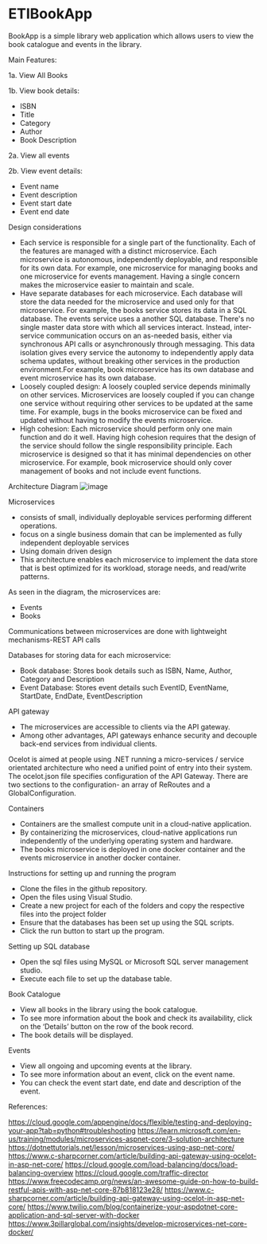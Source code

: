 # ETIBookApp

BookApp is a simple library web application which allows users to view the book catalogue and events in the library.

Main Features:

1a. View All Books

1b. View book details:
- ISBN
- Title
- Category
- Author
- Book Description

2a. View all events

2b. View event details:
- Event name
- Event description
- Event start date 
- Event end date

Design considerations
-	Each service is responsible for a single part of the functionality.
Each of the features are managed with a distinct microservice. Each microservice is autonomous, independently deployable, and responsible for its own data.  For example, one microservice for managing books and one microservice for events management. Having a single concern makes the microservice easier to maintain and scale.
-	Have separate databases for each microservice. Each database will store the data needed for the microservice  and used only for that microservice. For example, the books service stores its data in a SQL database. The events service uses a another SQL database.  There's no single master data store with which all services interact. Instead, inter-service communication occurs on an as-needed basis, either via synchronous API calls or asynchronously through messaging. This data isolation gives every service the autonomy to independently apply data schema updates, without breaking other services in the production environment.For example, book microservice has its own database and event microservice has its own database.
-	Loosely coupled design: A loosely coupled service depends minimally on other services. Microservices are loosely coupled if you can change one service without requiring other services to be updated at the same time. For example, bugs in the books microservice can be fixed and updated without having to modify the events microservice.
-	High cohesion: Each microservice should perform only one main function and do it well. Having high cohesion requires that the design of the service should follow the single responsibility principle. Each microservice is designed so that it has minimal dependencies on other microservice. For example, book  microservice should only cover management of books and not include event functions.

Architecture Diagram
![image](https://user-images.githubusercontent.com/73155822/215783002-4d4d96b0-989f-4e2e-bdeb-d0a66394008f.png)


Microservices
- consists of small, individually deployable services performing different operations.
- focus on a single business domain that can be implemented as fully independent deployable services
- Using domain driven design
- This architecture enables each microservice to implement the data store that is best optimized for its workload, storage needs, and read/write patterns.

As seen in the diagram, the microservices are:
- Events  
- Books 

Communications between microservices are done with lightweight mechanisms-REST API calls

Databases for storing data for each microservice:
- Book database: Stores book details such as ISBN, Name, Author, Category and Description
- Event Database: Stores event details such EventID, EventName, StartDate, EndDate, EventDescription

API gateway
- The microservices are accessible to clients via the API gateway. 
- Among other advantages, API gateways enhance security and decouple back-end services from individual clients.


Ocelot is aimed at people using .NET running a micro-services / service orientated architecture who need a unified point of entry into their system. The ocelot.json file specifies configuration of the API Gateway. There are two sections to the configuration- an array of ReRoutes and a GlobalConfiguration.

Containers
- Containers are the smallest compute unit in a cloud-native application. 
- By containerizing the microservices, cloud-native applications run independently of the underlying operating system and hardware. 
- The books microservice is deployed in one docker container and the events microservice in another docker container. 

Instructions for setting up and running the program
- Clone the files in the github repository. 
- Open the files using Visual Studio. 
- Create a new project for each of the folders and copy the respective files into the project folder
- Ensure that the databases has been set up using the SQL scripts. 
- Click the run button to start up the program. 

Setting up SQL database
- Open the sql files using MySQL or Microsoft SQL server management studio. 
- Execute each file to set up the database table.

Book Catalogue 
- View all books in the library using the book catalogue. 
- To see more information about the book and check its availability, click on the ‘Details’ button on the row of the book record. 
- The book details will be displayed.

Events
- View all ongoing and upcoming events at the library. 
- To see more information about an event, click on the event name. 
- You can check the event start date, end date and description of the event.

References:

https://cloud.google.com/appengine/docs/flexible/testing-and-deploying-your-app?tab=python#troubleshooting
https://learn.microsoft.com/en-us/training/modules/microservices-aspnet-core/3-solution-architecture
https://dotnettutorials.net/lesson/microservices-using-asp-net-core/
https://www.c-sharpcorner.com/article/building-api-gateway-using-ocelot-in-asp-net-core/
https://cloud.google.com/load-balancing/docs/load-balancing-overview
https://cloud.google.com/traffic-director
https://www.freecodecamp.org/news/an-awesome-guide-on-how-to-build-restful-apis-with-asp-net-core-87b818123e28/
https://www.c-sharpcorner.com/article/building-api-gateway-using-ocelot-in-asp-net-core/
https://www.twilio.com/blog/containerize-your-aspdotnet-core-application-and-sql-server-with-docker
https://www.3pillarglobal.com/insights/develop-microservices-net-core-docker/


